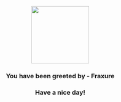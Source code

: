 <p align="center">
            <img src="https://raw.githubusercontent.com/PokeAPI/sprites/master/sprites/pokemon/611.png" width="150" height="150">
          </p>
          <h3 align="center">You have been greeted by - <b>Fraxure</b></h3>
          <h3 align="center">Have a nice day!</h3>
        